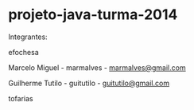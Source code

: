 # projeto-java-turma-2014
Integrantes:

efochesa

Marcelo Miguel - marmalves - marmalves@gmail.com

Guilherme Tutilo - guitutilo - guitutilo@gmail.com 

tofarias
